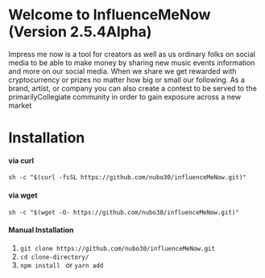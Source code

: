 # Welcome to InfluenceMeNow (Version 2.5.4Alpha)

Impress me now is a tool for creators as well as us ordinary folks on social media to be able to make money by sharing new music events information and more on our social media. When we share we get rewarded with cryptocurrency or prizes no matter how big or small our following. As a brand, artist, or company you can also create a contest to be served to the primarilyCollegiate community in order to gain exposure across a new market

# Installation

#### via curl
`sh -c "$(curl -fsSL https://github.com/nubo30/influenceMeNow.git)"`

#### via wget
`sh -c "$(wget -O- https://github.com/nubo30/influenceMeNow.git)"`

#### Manual Installation
1. `git clone https://github.com/nubo30/influenceMeNow.git`
2. `cd clone-directory/`
3. `npm install ` or `yarn add`
